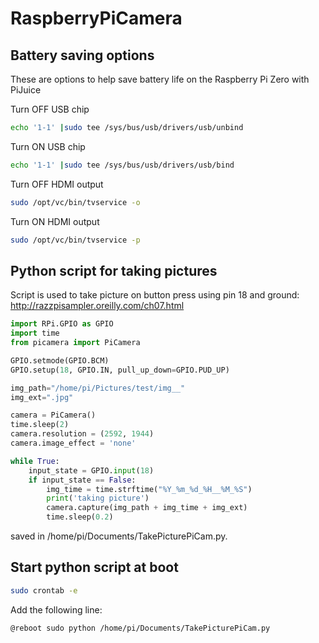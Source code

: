 # RaspberryPiCamera

## Battery saving options

These are options to help save battery life on the Raspberry Pi Zero with PiJuice

Turn OFF USB chip
```bash
echo '1-1' |sudo tee /sys/bus/usb/drivers/usb/unbind
```

Turn ON USB chip
```bash
echo '1-1' |sudo tee /sys/bus/usb/drivers/usb/bind
```

Turn OFF HDMI output
```bash
sudo /opt/vc/bin/tvservice -o
```

Turn ON HDMI output

```bash
sudo /opt/vc/bin/tvservice -p
```

## Python script for taking pictures

Script is used to take picture on button press using pin 18 and ground: http://razzpisampler.oreilly.com/ch07.html

```python
import RPi.GPIO as GPIO
import time
from picamera import PiCamera 

GPIO.setmode(GPIO.BCM)
GPIO.setup(18, GPIO.IN, pull_up_down=GPIO.PUD_UP)

img_path="/home/pi/Pictures/test/img__"
img_ext=".jpg"

camera = PiCamera()
time.sleep(2)
camera.resolution = (2592, 1944)
camera.image_effect = 'none'

while True:
	input_state = GPIO.input(18)
	if input_state == False:
		img_time = time.strftime("%Y_%m_%d_%H__%M_%S")
		print('taking picture')
		camera.capture(img_path + img_time + img_ext)
		time.sleep(0.2)
```
saved in /home/pi/Documents/TakePicturePiCam.py.

## Start python script at boot 

```bash
sudo crontab -e
```

Add the following line:

```bash
@reboot sudo python /home/pi/Documents/TakePicturePiCam.py
```

